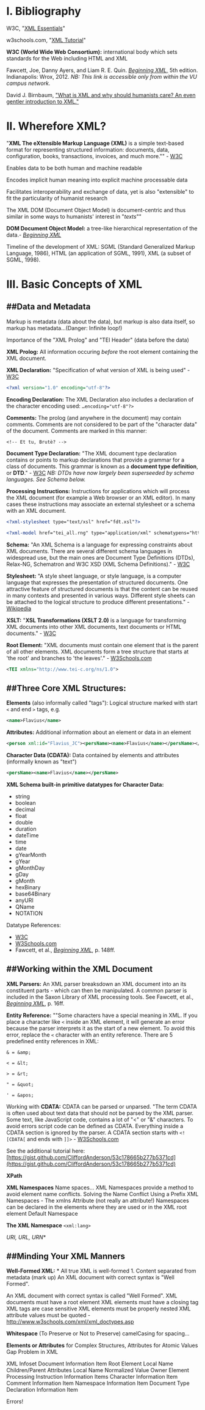 # I. Bibliography
W3C, "[XML Essentials](http://www.w3.org/standards/xml/core)"

w3schools.com, "[XML Tutorial](http://www.w3schools.com/xml/default.asp)"

**W3C (World Wide Web Consortium):** international body which sets standards for the Web including HTML and XML 

Fawcett, Joe, Danny Ayers, and Liam R. E. Quin. [*Beginning XML,*](http://site.ebrary.com/lib/vanderbilt/Doc?id=10575466) 5th edition. Indianapolis: Wrox, 2012. *NB: This link is accessible only from within the VU campus network.*

David J. Birnbaum, ["What is XML and why should humanists care? An even gentler introduction to XML."](http://dh.obdurodon.org/what-is-xml.xhtml) 

# II. Wherefore XML?

"**XML The eXtensible Markup Language (XML)** is a simple text-based format for representing structured information: documents, data, configuration, books, transactions, invoices, and much more."" - [W3C](http://www.w3.org/standards/xml/core)

Enables data to be both human and machine readable

Encodes implicit human meaning into explicit machine processable data

Facilitates interoperability and exchange of data, yet is also "extensible" to fit the particularity of humanist research

The XML DOM (Document Object Model) is document-centric and thus similar in some ways to humanists' interest in "*texts*""

**DOM Document Object Model:** a tree-like hierarchical representation of the data.- [*Beginning XML*](http://site.ebrary.com/lib/vanderbilt/Doc?id=10575466)

Timeline of the development of XML: SGML (Standard Generalized Markup Language, 1986), HTML (an application of SGML, 1991), XML (a subset of SGML, 1998).

# III. Basic Concepts of XML
##Data and Metadata
---
Markup is metadata (data about the data), but markup is also data itself, so markup has metadata…(Danger: Infinite loop!)

Importance of the "XML Prolog" and "TEI Header" (data before the data)

**XML Prolog:** All information occuring *before* the root element containing the XML document.

**XML Declaration:** "Specification of what version of XML is being used" - [W3C](http://www.w3.org/TR/2008/REC-xml-20081126/#sec-prolog-dtd)

```xml
<?xml version="1.0" encoding="utf-8"?>
```

**Encoding Declaration:** The XML Declaration also includes a declaration of the character encoding used: ```…encoding="utf-8"?>```

**Comments:** The prolog (and anywhere in the document) may contain comments. Comments are not considered to be part of the "character data" of the document. Comments are marked in this manner: 

```<!-- Et tu, Brutè? -->```

**Document Type Declaration:** "The XML document type declaration contains or points to markup declarations that provide a grammar for a class of documents. This grammar is known as a **document type definition**, or **DTD**." - [W3C](http://www.w3.org/TR/2008/REC-xml-20081126/#sec-prolog-dtd) *NB: DTDs have now largely been superseeded by schema languages. See Schema below.*

**Processing Instructions:** Instructions for applications which will process the XML document (for example a Web browser or an XML editor). In many cases these instructions may associate an external stylesheet or a schema with an XML document.

```xml
<?xml-stylesheet type="text/xsl" href="fdt.xsl"?>
```

```xml
<?xml-model href="tei_all.rng" type="application/xml" schematypens="http://relaxng.org/ns/structure/1.0"?>
```

**Schema:** "An XML Schema is a language for expressing constraints about XML documents. There are several different schema languages in widespread use, but the main ones are Document Type Definitions (DTDs), Relax-NG, Schematron and W3C XSD (XML Schema Definitions)." - [W3C](http://www.w3.org/standards/xml/schema)

**Stylesheet:** "A style sheet language, or style language, is a computer language that expresses the presentation of structured documents. One attractive feature of structured documents is that the content can be reused in many contexts and presented in various ways. Different style sheets can be attached to the logical structure to produce different presentations." - [Wikipedia](http://en.wikipedia.org/wiki/Style_sheet_language)

**XSLT:** "**XSL Transformations (XSLT 2.0)** is a language for transforming XML documents into other XML documents, text documents or HTML documents." - [W3C](http://www.w3.org/standards/xml/transformation#xslt)

**Root Element:** "XML documents must contain one element that is the parent of all other elements. XML documents form a tree structure that starts at 'the root' and branches to 'the leaves'." - [W3Schools.com](http://www.w3schools.com/xml/xml_tree.asp)

```xml
<TEI xmlns="http://www.tei-c.org/ns/1.0">
```

##Three Core XML Structures:
---
**Elements** (also informally called "tags"): Logical structure marked with start ```<``` and end ```>``` tags, e.g.

```xml 
<name>Flavius</name>
```

**Attributes:** Additional information about an element or data in an element

```xml
<person xml:id="Flavius_JC"><persName><name>Flavius</name></persName></person>
```

**Character Data (CDATA):** Data contained by elements and attributes (informally known as "text")
```xml
<persName><name>Flavius</name></persName>
```

**XML Schema built-in primitive datatypes for Character Data:**

* string
* boolean
* decimal
* float
* double
* duration
* dateTime
* time
* date
* gYearMonth
* gYear
* gMonthDay
* gDay
* gMonth
* hexBinary
* base64Binary
* anyURI
* QName
* NOTATION

Datatype References:

* [W3C](http://www.w3.org/TR/xmlschema-2/#built-in-primitive-datatypes)
* [W3Schools.com](http://www.w3schools.com/schema/schema_dtypes_string.asp)
*  Fawcett, et al., [*Beginning XML*](http://site.ebrary.com/lib/vanderbilt/Doc?id=10575466), p. 148ff.
 
##Working within the XML Document
---
**XML Parsers:** An XML parser breaksdown an XML document into an its constituent parts - which can then be manipulated. A common parser is included in the Saxon Library of XML processing tools. See Fawcett, et al., [*Beginning XML*](http://site.ebrary.com/lib/vanderbilt/Doc?id=10575466), p. 16ff.

**Entity Reference:** ""Some characters have a special meaning in XML. If you place a character like ```<``` inside an XML element, it will generate an error because the parser interprets it as the start of a new element. To avoid this error, replace the ```<``` character with an entity reference. There are 5 predefined entity references in XML:
 
```& = &amp;```
 	
```< = &lt;```
 	
```> = &rt;```

```" = &quot;```

```' = &apos;```

Working with **CDATA:** CDATA can be parsed or unparsed. "The term CDATA is often used about text data that should not be parsed by the XML parser. Some text, like JavaScript code, contains a lot of "<" or "&" characters. To avoid errors script code can be defined as CDATA. Everything inside a CDATA section is ignored by the parser. A CDATA section starts with ```<![CDATA[``` and ends with ```]]>``` - [W3Schools.com](http://www.w3schools.com/xml/xml_cdata.asp)

See the additional tutorial here: [https://gist.github.com/CliffordAnderson/53c178665b277b5371cd](https://gist.github.com/CliffordAnderson/53c178665b277b5371cd)

**XPath**

**XML Namespaces**
Name spaces…
 XML Namespaces provide a method to avoid element name conflicts.
 Solving the Name Conflict Using a Prefix
XML Namespaces - The xmlns Attribute (not really an attribute!)
Namespaces can be declared in the elements where they are used or in the XML root element
Default Namespace

**The XML Namespace**
```<xml:lang>```

*URI, URL, URN**

##Minding Your XML Manners
---
**Well-Formed XML:**
 	* All true XML is well-formed
 		1. Content separated from metadata (mark up)
 		An XML document with correct syntax is "Well Formed".

An XML document with correct syntax is called "Well Formed". 
    XML documents must have a root element
    XML elements must have a closing tag
    XML tags are case sensitive
    XML elements must be properly nested
    XML attribute values must be quoted
-http://www.w3schools.com/xml/xml_doctypes.asp
 	
**Whitespace** (To Preserve or Not to Preserve)
 camelCasing for spacing...
 
**Elements or Attributes** for Complex Structures, Attributes for Atomic Values
 Gap Problem in XML
 
 XML Infoset
 	Document Information Item
 	Root Element
 		Local Name
 		Children/Parent
 		Attributes
 			Local Name
 			Normalized Value
 			Owner Element
 	Processing Instruction Information Items
 	Character Information Item
 	Comment Information Item
 	Namespace Information Item
 	Document Type Declaration Information Item
 	
 
 Errors!
 
